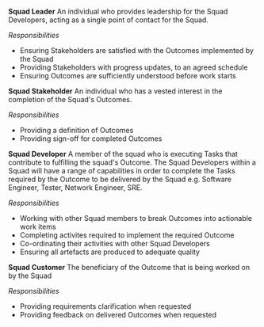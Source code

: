 **Squad Leader**
An individual who provides leadership for the Squad Developers, acting as a single point of contact for the Squad.

*Responsibilities*
- Ensuring Stakeholders are satisfied with the Outcomes implemented by the Squad
- Providing Stakeholders with progress updates, to an agreed schedule
- Ensuring Outcomes are sufficiently understood before work starts

**Squad Stakeholder**
An individual who has a vested interest in the completion of the Squad's Outcomes.

*Responsibilities*
- Providing a definition of Outcomes
- Providing sign-off for completed Outcomes
	
**Squad Developer**
A member of the squad who is executing Tasks that contribute to fulfilling the squad's Outcome. The Squad Developers within a Squad will have a range of capabilities in order to complete the Tasks required by the Outcome to be delivered by the Squad e.g. Software Engineer, Tester, Network Engineer, SRE.

*Responsibilities*
- Working with other Squad members to break Outcomes into actionable work items
- Completing activites required to implement the required Outcome
- Co-ordinating their activities with other Squad Developers
- Ensuring all artefacts are produced to adequate quality 

**Squad Customer**
The beneficiary of the Outcome that is being worked on by the Squad

*Responsibilities*
- Providing requirements clarification when requested
- Providing feedback on delivered Outcomes when requested

